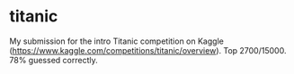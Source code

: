 # titanic

My submission for the intro Titanic competition on Kaggle (https://www.kaggle.com/competitions/titanic/overview). Top 2700/15000. 78% guessed correctly. 
